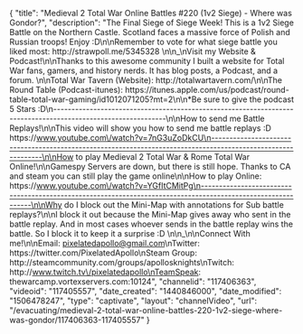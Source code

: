 {
    "title": "Medieval 2 Total War Online Battles #220 (1v2 Siege) - Where was Gondor?",
    "description": "The Final Siege of Siege Week!  This is a 1v2 Siege Battle on the Northern Castle.  Scotland faces a massive force of Polish and Russian troops!  Enjoy :D\n\nRemember to vote for what siege battle you liked most: http:\/\/strawpoll.me\/5345328 \n\n_\nVisit my Website & Podcast!\n\nThanks to this awesome community I built a website for Total War fans, gamers, and history nerds.  It has blog posts, a Podcast, and a forum.  \n\nTotal War Tavern (Website): http:\/\/totalwartavern.com\/\n\nThe Round Table (Podcast-itunes): https:\/\/itunes.apple.com\/us\/podcast\/round-table-total-war-gaming\/id1012071205?mt=2\n\n*Be sure to give the podcast 5 Stars :D\n-------------------------------------------------------------------------------------------------------------\n\nHow to send me Battle Replays!\n\nThis video will show you how to send me battle replays :D https:\/\/www.youtube.com\/watch?v=7nG3uZoDkCU\n-------------------------------------------------------------------------------------------------------------\n\nHow to play Medieval 2 Total War & Rome Total War Online!\n\nGamespy Servers are down, but there is still hope.  Thanks to CA and steam you can still play the game online\n\nHow to play Online: https:\/\/www.youtube.com\/watch?v=YGfItCMitPg\n-------------------------------------------------------------------------------------------------------------\n\nWhy do I block out the Mini-Map with annotations for Sub battle replays?\n\nI block it out because the Mini-Map gives away who sent in the battle replay.  And in most cases whoever sends in the battle replay wins the battle.  So I block it to keep it a surprise :D  \n\n_\n\nConnect With me!\n\nEmail: pixelatedapollo@gmail.com\nTwitter: https:\/\/twitter.com\/PixelatedApollo\nSteam Group:  http:\/\/steamcommunity.com\/groups\/apollosknights\nTwitch: http:\/\/www.twitch.tv\/pixelatedapollo\nTeamSpeak: thewarcamp.vortexservers.com:10124",
    "channelid": "117406363",
    "videoid": "117405557",
    "date_created": "1440846000",
    "date_modified": "1506478247",
    "type": "captivate",
    "layout": "channelVideo",
    "url": "\/evacuating\/medieval-2-total-war-online-battles-220-1v2-siege-where-was-gondor\/117406363-117405557"
}